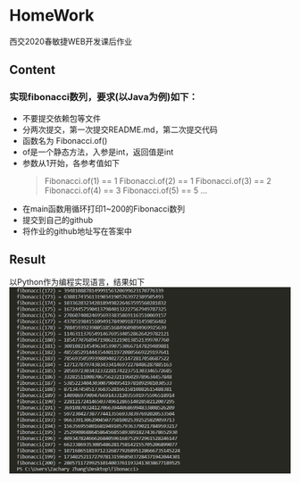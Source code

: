 # HomeWork
西交2020春敏捷WEB开发课后作业

## Content
### 实现fibonacci数列，要求(以Java为例)如下：
* 不要提交依赖包等文件
* 分两次提交，第一次提交README.md，第二次提交代码
* 函数名为 Fibonacci.of()
* of是一个静态方法，入参是int，返回值是int
* 参数从1开始，各参考值如下
    > Fibonacci.of(1) == 1
    > Fibonacci.of(2) == 1
    > Fibonacci.of(3) == 2
    > Fibonacci.of(4) == 3
    > Fibonacci.of(5) == 5
    > ...
* 在main函数用循环打印1~200的Fibonacci数列
* 提交到自己的github
* 将作业的github地址写在答案中

## Result
以Python作为编程实现语言，结果如下
![alt 运行结果](result.png)
